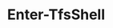 ﻿---
title: Enter-TfsShell
breadcrumbs: [ "Shell" ]
parent: "Shell"
description: "Activates the Azure DevOps Shell "
remarks: 
parameterSets: 
  "_All_": [ DoNotClearHost, NoLogo, WindowTitle ] 
  "__AllParameterSets":  
    DoNotClearHost: 
      type: "SwitchParameter"  
    NoLogo: 
      type: "SwitchParameter"  
    WindowTitle: 
      type: "string" 
parameters: 
  - name: "WindowTitle" 
    description: "Specifies the shell window title. If omitted, defaults to \"Azure DevOps Shell\". " 
    globbing: false 
    type: "string" 
    defaultValue: "Azure DevOps Shell" 
  - name: "DoNotClearHost" 
    description: "Do not clear the host screen when activating the Azure DevOps Shell. When set, the prompt is enabled without clearing the screen. " 
    globbing: false 
    type: "SwitchParameter" 
    defaultValue: "False" 
  - name: "NoLogo" 
    description: "Do not show the version banner when activating the Azure DevOps Shell. " 
    globbing: false 
    type: "SwitchParameter" 
    defaultValue: "False"
inputs: 
outputs: 
notes: 
relatedLinks: 
  - text: "Online Version:" 
    uri: "https://tfscmdlets.dev/docs/cmdlets/Shell/Enter-TfsShell"
aliases: 
examples: 
---
